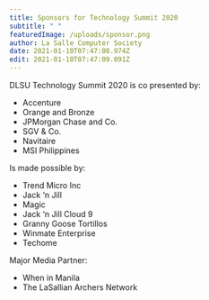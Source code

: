```yaml
---
title: Sponsors for Technology Summit 2020
subtitle: " "
featuredImage: /uploads/sponsor.png
author: La Salle Computer Society
date: 2021-01-10T07:47:08.974Z
edit: 2021-01-10T07:47:09.091Z
---
```

DLSU Technology Summit 2020 is co presented by:

* Accenture 
* Orange and Bronze 
* JPMorgan Chase and Co. 
* SGV & Co. 
* Navitaire 
* MSI Philippines 

Is made possible by: 

* Trend Micro Inc 
* Jack ‘n Jill 
* Magic 
* Jack ‘n Jill Cloud 9 
* Granny Goose Tortillos 
* Winmate Enterprise 
* Techome 

Major Media Partner: 

* When in Manila 
* The LaSallian Archers Network